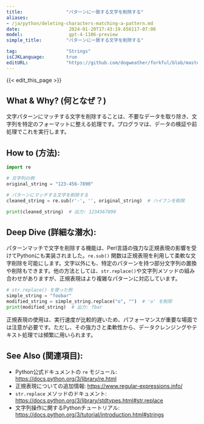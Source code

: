 ```yaml
---
title:                "パターンに一致する文字を削除する"
aliases:
- /ja/python/deleting-characters-matching-a-pattern.md
date:                  2024-01-20T17:43:19.656117-07:00
model:                 gpt-4-1106-preview
simple_title:         "パターンに一致する文字を削除する"

tag:                  "Strings"
isCJKLanguage:        true
editURL:              "https://github.com/dogweather/forkful/blob/master/content/ja/python/deleting-characters-matching-a-pattern.md"
---
```


{{< edit_this_page >}}

## What & Why? (何となぜ？)
文字パターンにマッチする文字を削除することは、不要なデータを取り除き、文字列を特定のフォーマットに整える処理です。プログラマは、データの検証や前処理でこれを実行します。

## How to (方法):
```Python
import re

# 文字列の例
original_string = "123-456-7890"

# パターンにマッチする文字を削除する
cleaned_string = re.sub(r'-', '', original_string)  # ハイフンを削除

print(cleaned_string)  # 出力: 1234567890
```

## Deep Dive (詳細な潜水):
パターンマッチで文字を削除する機能は、Perl言語の強力な正規表現の影響を受けてPythonにも実装されました。`re.sub()` 関数は正規表現を利用して柔軟な文字削除を可能にします。文字以外にも、特定のパターンを持つ部分文字列の置換や削除もできます。他の方法としては、`str.replace()`や文字列メソッドの組み合わせがありますが、正規表現はより複雑なパターンに対応しています。

```Python
# str.replace() を使った例
simple_string = "foobar"
modified_string = simple_string.replace("o", "")  # 'o' を削除
print(modified_string)  # 出力: fbar
```

正規表現の使用は、実行速度が比較的遅いため、パフォーマンスが重要な場面では注意が必要です。ただし、その強力さと柔軟性から、データクレンジングやテキスト処理では頻繁に用いられます。

## See Also (関連項目):
- Python公式ドキュメントの `re` モジュール: https://docs.python.org/3/library/re.html
- 正規表現についての追加情報: https://www.regular-expressions.info/
- `str.replace` メソッドのドキュメント: https://docs.python.org/3/library/stdtypes.html#str.replace
- 文字列操作に関するPythonチュートリアル: https://docs.python.org/3/tutorial/introduction.html#strings

